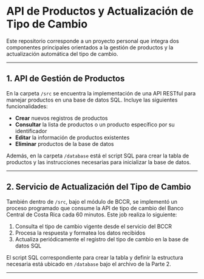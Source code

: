 # API de Productos y Actualización de Tipo de Cambio

Este repositorio corresponde a un proyecto personal que integra dos componentes principales orientados a la gestión de productos y la actualización automática del tipo de cambio.

---

## 1. API de Gestión de Productos

En la carpeta `/src` se encuentra la implementación de una API RESTful para manejar productos en una base de datos SQL. Incluye las siguientes funcionalidades:

- **Crear** nuevos registros de productos  
- **Consultar** la lista de productos o un producto específico por su identificador  
- **Editar** la información de productos existentes  
- **Eliminar** productos de la base de datos  

Además, en la carpeta `/database` está el script SQL para crear la tabla de productos y las instrucciones necesarias para inicializar la base de datos.

---

## 2. Servicio de Actualización del Tipo de Cambio

También dentro de `/src`, bajo el módulo de BCCR, se implementó un proceso programado que consume la API de tipo de cambio del Banco Central de Costa Rica cada 60 minutos. Este job realiza lo siguiente:

1. Consulta el tipo de cambio vigente desde el servicio del BCCR  
2. Procesa la respuesta y formatea los datos recibidos  
3. Actualiza periódicamente el registro del tipo de cambio en la base de datos SQL  

El script SQL correspondiente para crear la tabla y definir la estructura necesaria está ubicado en `/database` bajo el archivo de la Parte 2.

---
